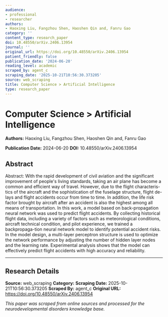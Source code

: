 ```yaml
---
audience:
- professional
- researcher
authors:
- Haoxing Liu, Fangzhou Shen, Haoshen Qin and, Fanru Gao
category: ''
content_type: research_paper
doi: 10.48550/arXiv.2406.13954
journal: ''
original_url: https://doi.org/10.48550/arXiv.2406.13954
patient_friendly: false
publication_date: '2024-06-20'
reading_level: academic
scraped_by: agent_c
scraping_date: '2025-10-21T10:56:30.373205'
source: web_scraping
title: Computer Science > Artificial Intelligence
type: research_paper
---
```

# Computer Science > Artificial Intelligence

**Authors:** Haoxing Liu, Fangzhou Shen, Haoshen Qin and, Fanru Gao

**Publication Date:** 2024-06-20
**DOI:** 10.48550/arXiv.2406.13954

## Abstract

Abstract:
With the rapid development of civil aviation and the significant improvement of people's living standards, taking an air plane has become a common and efficient way of travel. However, due to the flight characteris-tics of the aircraft and the sophistication of the fuselage structure, flight de-lays and flight accidents occur from time to time. In addition, the life risk factor brought by aircraft after an accident is also the highest among all means of transportation. In this work, a model based on back-propagation neural network was used to predict flight accidents. By collecting historical flight data, including a variety of factors such as meteorological conditions, aircraft technical condition, and pilot experience, we trained a backpropaga-tion neural network model to identify potential accident risks. In the model design, a multi-layer perceptron structure is used to optimize the network performance by adjusting the number of hidden layer nodes and the learning rate. Experimental analysis shows that the model can effectively predict flight accidents with high accuracy and reliability.

---

## Research Details

**Source:** web_scraping
**Category:** 
**Scraping Date:** 2025-10-21T10:56:30.373205
**Scraped By:** agent_c
**Original URL:** https://doi.org/10.48550/arXiv.2406.13954

*This paper was scraped from online sources and processed for the neurodevelopmental disorders knowledge base.*